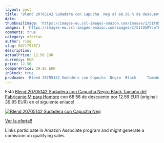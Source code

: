 ```yaml
---
layout: post
title: 'Blend 20705142 Sudadera con Capucha  Neg al 68.56 % de descuento'
date: 
thumbnailImage: 'https://images-eu.ssl-images-amazon.com/images/I/51tU5MYcwTL._SL200_.jpg'
images: [ 'https://images-eu.ssl-images-amazon.com/images/I/51tU5MYcwTL._SL200_.jpg' ]
comments: true
category: ofertas
author: ring
slug: B0717976TJ
description:
actualPrice: 12.56 EUR
currency: EUR
price: 12.56
comparePrice: 39.95 EUR
inStock: true
prodname: 'Blend 20705142 Sudadera con Capucha  Negro  Black     Tamaño del Fabricante:M  para Hombre'
---
```


Está [Blend 20705142 Sudadera con Capucha  Negro  Black     Tamaño del Fabricante:M  para Hombre](https://www.amazon.es/dp/B0717976TJ/?tag=tolees-21) con 68.56 de descuento por 12.56 EUR (original: 39.95 EUR) en el siguiente enlace!

[![Blend 20705142 Sudadera con Capucha  Neg](https://images-eu.ssl-images-amazon.com/images/I/51tU5MYcwTL._SL200_.jpg)](https://www.amazon.es/dp/B0717976TJ/?tag=tolees-21)

[Ver la oferta!!](https://www.amazon.es/dp/B0717976TJ/?tag=tolees-21)

Links participate in Amazon Associate program and might generate a comission on qualifying sales


